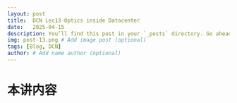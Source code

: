 ```yaml
---
layout: post
title:  DCN Lec13-Optics inside Datacenter
date:   2025-04-15
description: You’ll find this post in your `_posts` directory. Go ahead and edit it and re-build the site to see your changes. # Add post description (optional)
img: post-13.png # Add image post (optional)
tags: [Blog, DCN]
author: # Add name author (optional)
---
```

# 本讲内容

